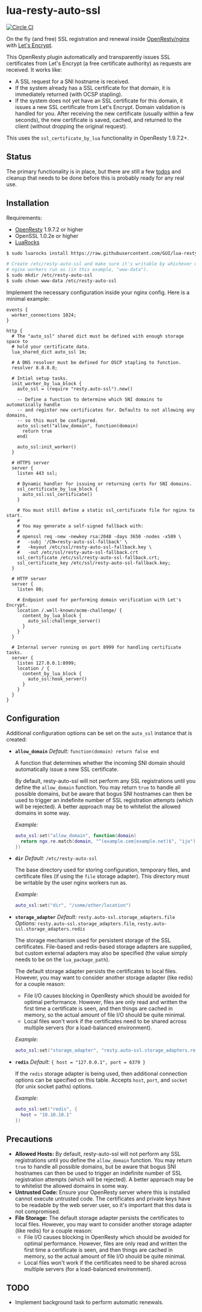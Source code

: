 # lua-resty-auto-ssl

[![Circle CI](https://circleci.com/gh/GUI/lua-resty-auto-ssl.svg?style=svg)](https://circleci.com/gh/GUI/lua-resty-auto-ssl)

On the fly (and free) SSL registration and renewal inside [OpenResty/nginx](http://openresty.org) with [Let's Encrypt](https://letsencrypt.org).

This OpenResty plugin automatically and transparently issues SSL certificates from Let's Encrypt (a free certificate authority) as requests are received. It works like:

- A SSL request for a SNI hostname is received.
- If the system already has a SSL certificate for that domain, it is immediately returned (with OCSP stapling).
- If the system does not yet have an SSL certificate for this domain, it issues a new SSL certificate from Let's Encrypt. Domain validation is handled for you. After receiving the new certificate (usually within a few seconds), the new certificate is saved, cached, and returned to the client (without dropping the original request).

This uses the `ssl_certificate_by_lua` functionality in OpenResty 1.9.7.2+.

## Status

The primary functionality is in place, but there are still a few [todos](#todo) and cleanup that needs to be done before this is probably ready for any real use.

## Installation

Requirements:

- [OpenResty](http://openresty.org/#Download) 1.9.7.2 or higher
- OpenSSL 1.0.2e or higher
- [LuaRocks](http://openresty.org/#UsingLuaRocks)

```sh
$ sudo luarocks install https://raw.githubusercontent.com/GUI/lua-resty-auto-ssl/master/lua-resty-auto-ssl-git-1.rockspec

# Create /etc/resty-auto-ssl and make sure it's writable by whichever user your
# nginx workers run as (in this example, "www-data").
$ sudo mkdir /etc/resty-auto-ssl
$ sudo chown www-data /etc/resty-auto-ssl
```

Implement the necessary configuration inside your nginx config. Here is a minimal example:

```nginx
events {
  worker_connections 1024;
}

http {
  # The "auto_ssl" shared dict must be defined with enough storage space to
  # hold your certificate data.
  lua_shared_dict auto_ssl 1m;

  # A DNS resolver must be defined for OSCP stapling to function.
  resolver 8.8.8.8;

  # Intial setup tasks.
  init_worker_by_lua_block {
    auto_ssl = (require "resty.auto-ssl").new()

    -- Define a function to determine which SNI domains to automatically handle
    -- and register new certificates for. Defaults to not allowing any domains,
    -- so this must be configured.
    auto_ssl:set("allow_domain", function(domain)
      return true
    end)

    auto_ssl:init_worker()
  }

  # HTTPS server
  server {
    listen 443 ssl;

    # Dynamic handler for issuing or returning certs for SNI domains.
    ssl_certificate_by_lua_block {
      auto_ssl:ssl_certificate()
    }

    # You must still define a static ssl_certificate file for nginx to start.
    #
    # You may generate a self-signed fallback with:
    #
    # openssl req -new -newkey rsa:2048 -days 3650 -nodes -x509 \
    #   -subj '/CN=resty-auto-ssl-fallback' \
    #   -keyout /etc/ssl/resty-auto-ssl-fallback.key \
    #   -out /etc/ssl/resty-auto-ssl-fallback.crt
    ssl_certificate /etc/ssl/resty-auto-ssl-fallback.crt;
    ssl_certificate_key /etc/ssl/resty-auto-ssl-fallback.key;
  }

  # HTTP server
  server {
    listen 80;

    # Endpoint used for performing domain verification with Let's Encrypt.
    location /.well-known/acme-challenge/ {
      content_by_lua_block {
        auto_ssl:challenge_server()
      }
    }
  }

  # Internal server running on port 8999 for handling certificate tasks.
  server {
    listen 127.0.0.1:8999;
    location / {
      content_by_lua_block {
        auto_ssl:hook_server()
      }
    }
  }
}
```

## Configuration

Additional configuration options can be set on the `auto_ssl` instance that is created:

- **`allow_domain`**
  *Default:* `function(domain) return false end`

  A function that determines whether the incoming SNI domain should automatically issue a new SSL certificate.

  By default, resty-auto-ssl will not perform any SSL registrations until you define the `allow_domain` function. You may return `true` to handle all possible domains, but be aware that bogus SNI hostnames can then be used to trigger an indefinite number of SSL registration attempts (which will be rejected). A better approach may be to whitelist the allowed domains in some way.

  *Example:*

  ```lua
  auto_ssl:set("allow_domain", function(domain)
    return ngx.re.match(domain, "^(example.com|example.net)$", "ijo")
  })
  ```

- **`dir`**
  *Default:* `/etc/resty-auto-ssl`

  The base directory used for storing configuration, temporary files, and certificate files (if using the `file` storage adapter). This directory must be writable by the user nginx workers run as.

  *Example:*

  ```lua
  auto_ssl:set("dir", "/some/other/location")
  ```

- **`storage_adapter`**
  *Default:* `resty.auto-ssl.storage_adapters.file`
  *Options:* `resty.auto-ssl.storage_adapters.file`, `resty.auto-ssl.storage_adapters.redis`

  The storage mechanism used for persistent storage of the SSL certificates. File-based and redis-based storage adapters are supplied, but custom external adapters may also be specified (the value simply needs to be on the `lua_package_path`).

  The default storage adapter persists the certificates to local files. However, you may want to consider another storage adapter (like redis) for a couple reason:
    - File I/O causes blocking in OpenResty which should be avoided for optimal performance. However, files are only read and written the first time a certificate is seen, and then things are cached in memory, so the actual amount of file I/O should be quite minimal.
    - Local files won't work if the certificates need to be shared across multiple servers (for a load-balanced environment).

  *Example:*

  ```lua
  auto_ssl:set("storage_adapter", "resty.auto-ssl.storage_adapters.redis")
  ```

- **`redis`**
  *Default:* `{ host = "127.0.0.1", port = 6379 }`

  If the `redis` storage adapter is being used, then additional connection options can be specified on this table. Accepts `host`, `port`, and `socket` (for unix socket paths) options.

  *Example:*

  ```lua
  auto_ssl:set("redis", {
    host = "10.10.10.1"
  })
  ```

## Precautions

- **Allowed Hosts:** By default, resty-auto-ssl will not perform any SSL registrations until you define the `allow_domain` function. You may return `true` to handle all possible domains, but be aware that bogus SNI hostnames can then be used to trigger an indefinite number of SSL registration attempts (which will be rejected). A better approach may be to whitelist the allowed domains in some way.
- **Untrusted Code:** Ensure your OpenResty server where this is installed cannot execute untrusted code. The certificates and private keys have to be readable by the web server user, so it's important that this data is not compromised.
- **File Storage:** The default storage adapter persists the certificates to local files. However, you may want to consider another storage adapter (like redis) for a couple reason:
  - File I/O causes blocking in OpenResty which should be avoided for optimal performance. However, files are only read and written the first time a certificate is seen, and then things are cached in memory, so the actual amount of file I/O should be quite minimal.
  - Local files won't work if the certificates need to be shared across multiple servers (for a load-balanced environment).

## TODO

- Implement background task to perform automatic renewals.
